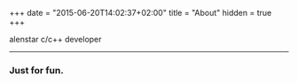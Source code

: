+++
date = "2015-06-20T14:02:37+02:00"
title = "About"
hidden = true
+++

alenstar c/c++ developer
***

### Just for fun.

